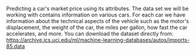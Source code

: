 Predicting a car's market price using its attributes. The data set we will be working with contains information on various cars. For each car we have information about the technical aspects of the vehicle such as the motor's displacement, the weight of the car, the miles per gallon, how fast the car accelerates, and more. You can download the dataset directly from: https://archive.ics.uci.edu/ml/machine-learning-databases/autos/imports-85.data
